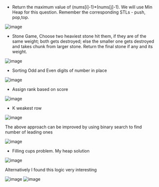 - Return the maximum value of (nums[i]-1)*(nums[j]-1). We will use Min Heap for this question. Remember the corresponding STLs -  push, pop,top.

![image](https://user-images.githubusercontent.com/64318469/182067548-99b1656a-dcbd-4363-a356-b3c54e782ccf.png)

- Stone Game, Choose two heaviest stone hit them, if they are of the same weight; both gets destroyed; else the smaller one gets destroyed and takes chunk from larger stone. Return the final stone if any and its weight.

![image](https://user-images.githubusercontent.com/64318469/182120255-d845c719-4025-4eb8-8185-f92ee2c003ba.png)

- Sorting Odd and Even digits of number in place

![image](https://user-images.githubusercontent.com/64318469/182163125-ec368e9f-c8d3-44a0-bd50-eac21a73f773.png)

- Assign rank based on score

![image](https://user-images.githubusercontent.com/64318469/182188705-3696f6bc-a154-43ee-8877-564778f49456.png)

- K weakest row

![image](https://user-images.githubusercontent.com/64318469/182280473-3fc71404-1cb1-4382-b8e5-92ec826c8d16.png)

The above approach can be improved by using binary search to find number of leading ones

![image](https://user-images.githubusercontent.com/64318469/182282589-8d9585c2-630f-4789-9a88-33574231d891.png)

- Filling cups problem. My heap solution

![image](https://user-images.githubusercontent.com/64318469/182291297-711d7422-5a25-4be2-bec9-e9eeb875863d.png)

Alternatively I found this logic very interesting

![image](https://user-images.githubusercontent.com/64318469/182291401-11f2a427-b4c7-4ba7-b44a-0e6405cbb13f.png)
![image](https://user-images.githubusercontent.com/64318469/182291416-c3df5b73-accf-478a-ac35-66f9ac57685e.png)

